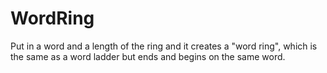 # WordRing

Put in a word and a length of the ring and it creates a "word ring", which is the same as a word ladder but ends and begins on the same word.
